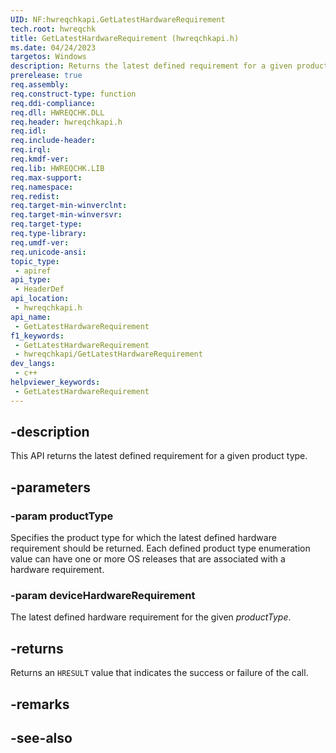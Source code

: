 ```yaml
---
UID: NF:hwreqchkapi.GetLatestHardwareRequirement
tech.root: hwreqchk
title: GetLatestHardwareRequirement (hwreqchkapi.h)
ms.date: 04/24/2023
targetos: Windows
description: Returns the latest defined requirement for a given product type.
prerelease: true
req.assembly: 
req.construct-type: function
req.ddi-compliance: 
req.dll: HWREQCHK.DLL
req.header: hwreqchkapi.h
req.idl: 
req.include-header: 
req.irql: 
req.kmdf-ver: 
req.lib: HWREQCHK.LIB
req.max-support: 
req.namespace: 
req.redist: 
req.target-min-winverclnt: 
req.target-min-winversvr: 
req.target-type: 
req.type-library: 
req.umdf-ver: 
req.unicode-ansi: 
topic_type:
 - apiref
api_type:
 - HeaderDef
api_location:
 - hwreqchkapi.h
api_name:
 - GetLatestHardwareRequirement
f1_keywords:
 - GetLatestHardwareRequirement
 - hwreqchkapi/GetLatestHardwareRequirement
dev_langs:
 - c++
helpviewer_keywords:
 - GetLatestHardwareRequirement
---
```


## -description

This API returns the latest defined requirement for a given product type.

## -parameters

### -param productType

Specifies the product type for which the latest defined hardware requirement should be returned. Each defined product type enumeration value can have one or more OS releases that are associated with a hardware requirement.

### -param deviceHardwareRequirement

The latest defined hardware requirement for the given *productType*.

## -returns

Returns an `HRESULT` value that indicates the success or failure of the call.

## -remarks

## -see-also
